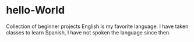 # hello-World
Collection of beginner projects
English is my favorite language.
I have taken classes to learn Spanish,
I have not spoken the language since then.
